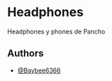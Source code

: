 
# Headphones

Headphones y phones de Pancho


## Authors

- [@Baybee6366](https://github.com/Baybee6366)


